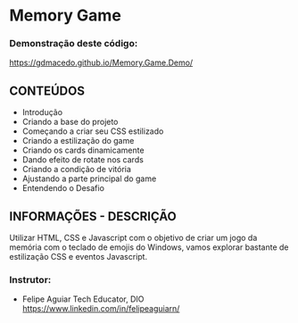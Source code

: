 # Memory Game

### Demonstração deste código:
https://gdmacedo.github.io/Memory.Game.Demo/

## CONTEÚDOS
- Introdução
- Criando a base do projeto
- Começando a criar seu CSS estilizado
- Criando a estilização do game
- Criando os cards dinamicamente
- Dando efeito de rotate nos cards
- Criando a condição de vitória
- Ajustando a parte principal do game
- Entendendo o Desafio

## INFORMAÇÕES - DESCRIÇÃO
Utilizar HTML, CSS e Javascript com o objetivo de criar um jogo da memória com o teclado de emojis do Windows, vamos explorar bastante de estilização CSS e eventos Javascript.

### Instrutor:
- Felipe Aguiar
Tech Educator, DIO
https://www.linkedin.com/in/felipeaguiarn/

